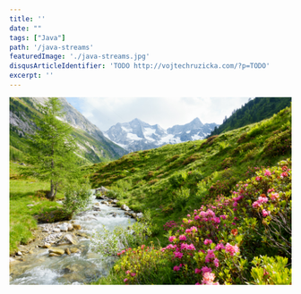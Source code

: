 ```yaml
---
title: ''
date: ""
tags: ["Java"]
path: '/java-streams'
featuredImage: './java-streams.jpg'
disqusArticleIdentifier: 'TODO http://vojtechruzicka.com/?p=TODO'
excerpt: ''
---
```


![Java Streams](./java-streams.jpg)
